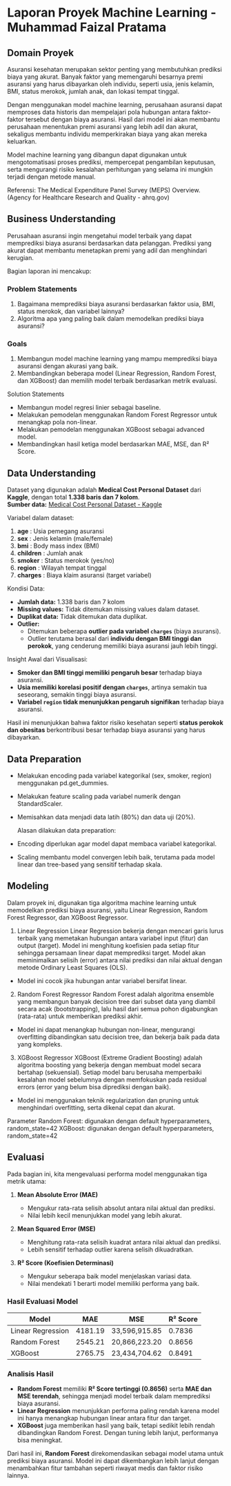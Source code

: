 # Laporan Proyek Machine Learning - Muhammad Faizal Pratama

## Domain Proyek

Asuransi kesehatan merupakan sektor penting yang membutuhkan prediksi biaya yang akurat. Banyak faktor yang memengaruhi besarnya premi asuransi yang harus dibayarkan oleh individu, seperti usia, jenis kelamin, BMI, status merokok, jumlah anak, dan lokasi tempat tinggal.

Dengan menggunakan model machine learning, perusahaan asuransi dapat memproses data historis dan mempelajari pola hubungan antara faktor-faktor tersebut dengan biaya asuransi. Hasil dari model ini akan membantu perusahaan menentukan premi asuransi yang lebih adil dan akurat, sekaligus membantu individu memperkirakan biaya yang akan mereka keluarkan.

Model machine learning yang dibangun dapat digunakan untuk mengotomatisasi proses prediksi, mempercepat pengambilan keputusan, serta mengurangi risiko kesalahan perhitungan yang selama ini mungkin terjadi dengan metode manual.

Referensi: The Medical Expenditure Panel Survey (MEPS) Overview. (Agency for Healthcare Research and Quality - ahrq.gov)

## Business Understanding

Perusahaan asuransi ingin mengetahui model terbaik yang dapat memprediksi biaya asuransi berdasarkan data pelanggan. Prediksi yang akurat dapat membantu menetapkan premi yang adil dan menghindari kerugian.

Bagian laporan ini mencakup:

### Problem Statements
1. Bagaimana memprediksi biaya asuransi berdasarkan faktor usia, BMI, status merokok, dan variabel lainnya?
2. Algoritma apa yang paling baik dalam memodelkan prediksi biaya asuransi?

### Goals
1. Membangun model machine learning yang mampu memprediksi biaya asuransi dengan akurasi yang baik.
2. Membandingkan beberapa model (Linear Regression, Random Forest, dan XGBoost) dan memilih model terbaik berdasarkan metrik evaluasi.

Solution Statements

- Membangun model regresi linier sebagai baseline.
- Melakukan pemodelan menggunakan Random Forest Regressor untuk menangkap pola non-linear.
- Melakukan pemodelan menggunakan XGBoost sebagai advanced model.
- Membandingkan hasil ketiga model berdasarkan MAE, MSE, dan R² Score.

## Data Understanding
Dataset yang digunakan adalah **Medical Cost Personal Dataset** dari **Kaggle**, dengan total **1.338 baris dan 7 kolom**.  
**Sumber data:** [Medical Cost Personal Dataset - Kaggle](https://www.kaggle.com/datasets/mirichoi0218/insurance)  

Variabel dalam dataset:
1. **age** : Usia pemegang asuransi  
2. **sex** : Jenis kelamin (male/female)  
3. **bmi** : Body mass index (BMI)  
4. **children** : Jumlah anak  
5. **smoker** : Status merokok (yes/no)  
6. **region** : Wilayah tempat tinggal  
7. **charges** : Biaya klaim asuransi (target variabel)  

Kondisi Data:
- **Jumlah data:** 1.338 baris dan 7 kolom  
- **Missing values:** Tidak ditemukan missing values dalam dataset.  
- **Duplikat data:** Tidak ditemukan data duplikat.  
- **Outlier:**  
  - Ditemukan beberapa **outlier pada variabel `charges`** (biaya asuransi).  
  - Outlier terutama berasal dari **individu dengan BMI tinggi dan perokok**, yang cenderung memiliki biaya asuransi jauh lebih tinggi.  

Insight Awal dari Visualisasi:
- **Smoker dan BMI tinggi memiliki pengaruh besar** terhadap biaya asuransi.  
- **Usia memiliki korelasi positif dengan `charges`**, artinya semakin tua seseorang, semakin tinggi biaya asuransi.  
- **Variabel `region` tidak menunjukkan pengaruh signifikan** terhadap biaya asuransi.  

Hasil ini menunjukkan bahwa faktor risiko kesehatan seperti **status perokok dan obesitas** berkontribusi besar terhadap biaya asuransi yang harus dibayarkan.
  
## Data Preparation
- Melakukan encoding pada variabel kategorikal (sex, smoker, region) menggunakan pd.get_dummies.
- Melakukan feature scaling pada variabel numerik dengan StandardScaler.
- Memisahkan data menjadi data latih (80%) dan data uji (20%).

  Alasan dilakukan data preparation:
- Encoding diperlukan agar model dapat membaca variabel kategorikal.
- Scaling membantu model convergen lebih baik, terutama pada model linear dan tree-based yang sensitif terhadap skala.

## Modeling
Dalam proyek ini, digunakan tiga algoritma machine learning untuk memodelkan prediksi biaya asuransi, yaitu Linear Regression, Random Forest Regressor, dan XGBoost Regressor.

1. Linear Regression
Linear Regression bekerja dengan mencari garis lurus terbaik yang memetakan hubungan antara variabel input (fitur) dan output (target). Model ini menghitung koefisien pada setiap fitur sehingga persamaan linear dapat memprediksi target. Model akan meminimalkan selisih (error) antara nilai prediksi dan nilai aktual dengan metode Ordinary Least Squares (OLS).
- Model ini cocok jika hubungan antar variabel bersifat linear.

2. Random Forest Regressor
Random Forest adalah algoritma ensemble yang membangun banyak decision tree dari subset data yang diambil secara acak (bootstrapping), lalu hasil dari semua pohon digabungkan (rata-rata) untuk memberikan prediksi akhir.
- Model ini dapat menangkap hubungan non-linear, mengurangi overfitting dibandingkan satu decision tree, dan bekerja baik pada data yang kompleks.

3. XGBoost Regressor
XGBoost (Extreme Gradient Boosting) adalah algoritma boosting yang bekerja dengan membuat model secara bertahap (sekuensial). Setiap model baru berusaha memperbaiki kesalahan model sebelumnya dengan memfokuskan pada residual errors (error yang belum bisa diprediksi dengan baik).
- Model ini menggunakan teknik regularization dan pruning untuk menghindari overfitting, serta dikenal cepat dan akurat.

Parameter
Random Forest: digunakan dengan default hyperparameters, random_state=42
XGBoost: digunakan dengan default hyperparameters, random_state=42

## Evaluasi

Pada bagian ini, kita mengevaluasi performa model menggunakan tiga metrik utama:

1. **Mean Absolute Error (MAE)**  
   - Mengukur rata-rata selisih absolut antara nilai aktual dan prediksi.  
   - Nilai lebih kecil menunjukkan model yang lebih akurat.  

2. **Mean Squared Error (MSE)**  
   - Menghitung rata-rata selisih kuadrat antara nilai aktual dan prediksi.  
   - Lebih sensitif terhadap outlier karena selisih dikuadratkan.  

3. **R² Score (Koefisien Determinasi)**  
   - Mengukur seberapa baik model menjelaskan variasi data.  
   - Nilai mendekati 1 berarti model memiliki performa yang baik.  

### Hasil Evaluasi Model

| Model              | MAE       | MSE            | R² Score |
|--------------------|-----------|----------------|----------|
| Linear Regression  | 4181.19   | 33,596,915.85  | 0.7836   |
| Random Forest      | 2545.21   | 20,866,223.20  | 0.8656   |
| XGBoost            | 2765.75   | 23,434,704.62  | 0.8491   |

### Analisis Hasil

- **Random Forest** memiliki **R² Score tertinggi (0.8656)** serta **MAE dan MSE terendah**, sehingga menjadi model terbaik dalam memprediksi biaya asuransi.  
- **Linear Regression** menunjukkan performa paling rendah karena model ini hanya menangkap hubungan linear antara fitur dan target.  
- **XGBoost** juga memberikan hasil yang baik, tetapi sedikit lebih rendah dibandingkan Random Forest. Dengan tuning lebih lanjut, performanya bisa meningkat.  

Dari hasil ini, **Random Forest** direkomendasikan sebagai model utama untuk prediksi biaya asuransi. Model ini dapat dikembangkan lebih lanjut dengan menambahkan fitur tambahan seperti riwayat medis dan faktor risiko lainnya.  
